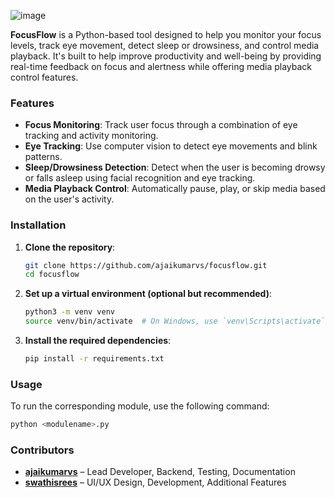 ![image](https://github.com/user-attachments/assets/dad5ecd0-8529-4724-ac42-9d4b60535c60)

**FocusFlow** is a Python-based tool designed to help you monitor your focus levels, track eye movement, detect sleep or drowsiness, and control media playback. It's built to help improve productivity and well-being by providing real-time feedback on focus and alertness while offering media playback control features.

### Features

- **Focus Monitoring**: Track user focus through a combination of eye tracking and activity monitoring.
- **Eye Tracking**: Use computer vision to detect eye movements and blink patterns.
- **Sleep/Drowsiness Detection**: Detect when the user is becoming drowsy or falls asleep using facial recognition and eye tracking.
- **Media Playback Control**: Automatically pause, play, or skip media based on the user's activity.

### Installation

1. **Clone the repository**:
   ```bash
   git clone https://github.com/ajaikumarvs/focusflow.git
   cd focusflow
2. **Set up a virtual environment (optional but recommended)**:
   ```bash
   python3 -m venv venv
   source venv/bin/activate  # On Windows, use `venv\Scripts\activate`
   ```
3. **Install the required dependencies**:
   ```bash
   pip install -r requirements.txt
   ```

### Usage

To run the corresponding module, use the following command:

```bash
python <modulename>.py
```

### Contributors

- **[ajaikumarvs](https://github.com/ajaikumarvs)** – Lead Developer, Backend, Testing, Documentation
- **[swathisrees](https://github.com/swathisrees)** – UI/UX Design, Development, Additional Features






